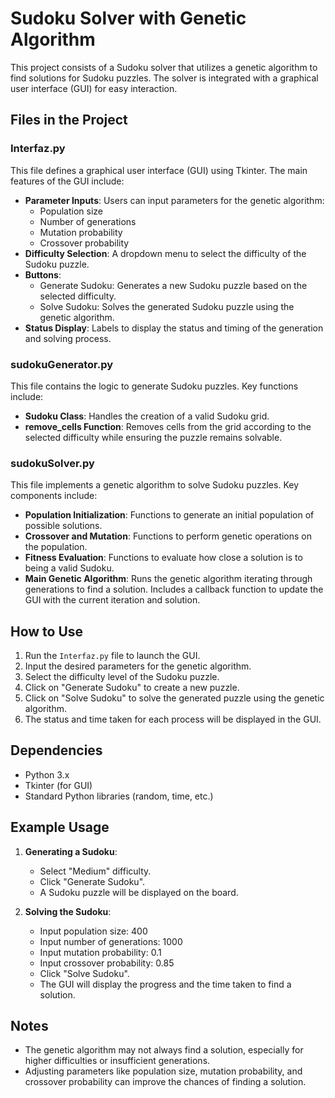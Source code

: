 # Sudoku Solver with Genetic Algorithm

This project consists of a Sudoku solver that utilizes a genetic algorithm to find solutions for Sudoku puzzles. The solver is integrated with a graphical user interface (GUI) for easy interaction.

## Files in the Project

### Interfaz.py
This file defines a graphical user interface (GUI) using Tkinter. The main features of the GUI include:
- **Parameter Inputs**: Users can input parameters for the genetic algorithm:
  - Population size
  - Number of generations
  - Mutation probability
  - Crossover probability
- **Difficulty Selection**: A dropdown menu to select the difficulty of the Sudoku puzzle.
- **Buttons**:
  - Generate Sudoku: Generates a new Sudoku puzzle based on the selected difficulty.
  - Solve Sudoku: Solves the generated Sudoku puzzle using the genetic algorithm.
- **Status Display**: Labels to display the status and timing of the generation and solving process.

### sudokuGenerator.py
This file contains the logic to generate Sudoku puzzles. Key functions include:
- **Sudoku Class**: Handles the creation of a valid Sudoku grid.
- **remove_cells Function**: Removes cells from the grid according to the selected difficulty while ensuring the puzzle remains solvable.

### sudokuSolver.py
This file implements a genetic algorithm to solve Sudoku puzzles. Key components include:
- **Population Initialization**: Functions to generate an initial population of possible solutions.
- **Crossover and Mutation**: Functions to perform genetic operations on the population.
- **Fitness Evaluation**: Functions to evaluate how close a solution is to being a valid Sudoku.
- **Main Genetic Algorithm**: Runs the genetic algorithm iterating through generations to find a solution. Includes a callback function to update the GUI with the current iteration and solution.

## How to Use

1. Run the `Interfaz.py` file to launch the GUI.
2. Input the desired parameters for the genetic algorithm.
3. Select the difficulty level of the Sudoku puzzle.
4. Click on "Generate Sudoku" to create a new puzzle.
5. Click on "Solve Sudoku" to solve the generated puzzle using the genetic algorithm.
6. The status and time taken for each process will be displayed in the GUI.

## Dependencies

- Python 3.x
- Tkinter (for GUI)
- Standard Python libraries (random, time, etc.)

## Example Usage

1. **Generating a Sudoku**:
   - Select "Medium" difficulty.
   - Click "Generate Sudoku".
   - A Sudoku puzzle will be displayed on the board.

2. **Solving the Sudoku**:
   - Input population size: 400
   - Input number of generations: 1000
   - Input mutation probability: 0.1
   - Input crossover probability: 0.85
   - Click "Solve Sudoku".
   - The GUI will display the progress and the time taken to find a solution.

## Notes

- The genetic algorithm may not always find a solution, especially for higher difficulties or insufficient generations.
- Adjusting parameters like population size, mutation probability, and crossover probability can improve the chances of finding a solution.

